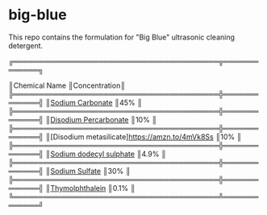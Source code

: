 # big-blue
This repo contains the formulation for "Big Blue" ultrasonic cleaning detergent.

╔═════════════════════════════════════════╦═════════════╗

║Chemical Name                            ║Concentration║
╠═════════════════════════════════════════╬═════════════╣
║[Sodium Carbonate](https://amzn.to/449ipBM)                     ║45%          ║
╠═════════════════════════════════════════╬═════════════╣
║[Disodium Percarbonate](https://amzn.to/4l3MEjo)                ║10%          ║
╠═════════════════════════════════════════╬═════════════╣
║[Disodium metasilicate]https://amzn.to/4mVk8Ss                  ║10%          ║
╠═════════════════════════════════════════╬═════════════╣
║[Sodium dodecyl sulphate](https://amzn.to/4jGsSsU)              ║4.9%         ║
╠═════════════════════════════════════════╬═════════════╣
║[Sodium Sulfate](https://amzn.to/4kALvjq)                       ║30%          ║
╠═════════════════════════════════════════╬═════════════╣
║[Thymolphthalein](https://amzn.to/449nwlm)                      ║0.1%         ║
╚═════════════════════════════════════════╩═════════════╝
